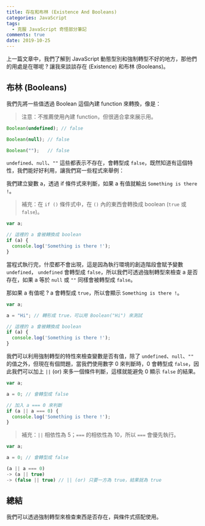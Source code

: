 ```yaml
---
title: 存在和布林 (Existence And Booleans)
categories: JavaScript
tags:
  - 克服 JavaScript 奇怪部分筆記
comments: true
date: 2019-10-25
---
```

上一篇文章中，我們了解到 JavaScript 動態型別和強制轉型不好的地方，那他們的用處是在哪呢 ? 讓我來談談存在  (Existence) 和布林 (Booleans)。

## 布林 (Booleans)
我們先將一些值透過 Boolean 這個內建 function 來轉換，像是：

> 注意：不推薦使用內建 function，但很適合拿來展示用。

``` JavaScript
Boolean(undefined); // false

Boolean(null); // false

Boolean("");   // false
```

`undefined`、`null`、`""` 這些都表示不存在，會轉型成 `false`，既然知道有這個特性，我們能好好利用，讓我們寫一些程式來舉例：

我們建立變數 a，透過 if 條件式來判斷，如果 a 有值就輸出 `Something is there !`。

> 補充：在 `if ()` 條件式中，在 `()` 內的東西會轉換成 boolean (`true` 或 `false`)。

``` JavaScript
var a;

// 這裡的 a 會被轉換成 boolean
if (a) {
  console.log('Something is there !');
}
```

當程式執行完，什麼都不會出現，這是因為執行環境的創造階段會賦予變數 `undefined`， `undefined` 會轉型成 `false`，所以我們可透過強制轉型來檢查 a 是否存在，如果 a 等於 `null` 或 `""` 同樣會被轉型成 `false`。

那如果 a 有值呢 ?
a 會轉型成 `true`，所以會顯示 `Something is there !`。

``` JavaScript
var a;

a = "Hi"; // 轉形成 true，可以用 Boolean("Hi") 來測試

// 這裡的 a 會被轉換成 boolean
if (a) {
  console.log('Something is there !');
}
```

我們可以利用強制轉型的特性來檢查變數是否有值，除了 `undefined`、`null`、`""` 的值之外，但現在有個問題，當我們使用數字 0 來判斷時，0 會轉型成 `false`，因此我們可以加上 `||` (or) 來多一個條件判斷，這樣就能避免 0 顯示 `false` 的結果。

``` JavaScript
var a;

a = 0; // 會轉型成 false

// 加入 a === 0 來判斷
if (a || a === 0) {
  console.log('Something is there !');
}
```

> 補充：`||` 相依性為 5；`===` 的相依性為 10，所以 `===` 會優先執行。

``` JavaScript
var a;

a = 0; // 會轉型成 false

(a || a === 0)
-> (a || true) 
-> (false || true) // || (or) 只要一方為 true，結果就為 true
```

## 總結
我們可以透過強制轉型來檢查東西是否存在，與條件式搭配使用。